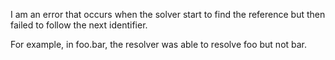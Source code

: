 I am an error that occurs when the solver start to find the reference but then failed to follow the next identifier.

For example, in foo.bar, the resolver was able to resolve foo but not bar.